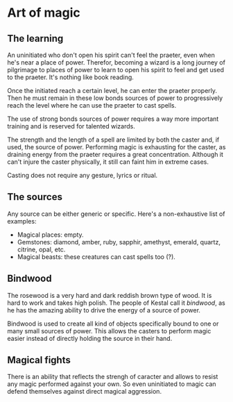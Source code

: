 # Art of magic

## The learning
An uninitiated who don't open his spirit can't feel the praeter, even when he's near a place of power.
Therefor, becoming a wizard is a long journey of pilgrimage to places of power to learn to open his spirit to feel and get used to the praeter. It's nothing like book reading.

Once the initiated reach a certain level, he can enter the praeter properly. Then he must remain in these low bonds sources of power to progressively reach the level where he can use the praeter to cast spells.

The use of strong bonds sources of power requires a way more important training and is reserved for talented wizards.

The strength and the length of a spell are limited by both the caster and, if used, the source of power.
Performing magic is exhausting for the caster, as draining energy from the praeter requires a great concentration. Although it can't injure the caster physically, it still can faint him in extreme cases.

Casting does not require any gesture, lyrics or ritual.

## The sources
Any source can be either generic or specific. Here's a non-exhaustive list of examples:
- Magical places: empty.
- Gemstones: diamond, amber, ruby, sapphir, amethyst, emerald, quartz, citrine, opal, etc.
- Magical beasts: these creatures can cast spells too (?).

## Bindwood
The rosewood is a very hard and dark reddish brown type of wood. It is hard to work and takes high polish. The people of Kestal call it _bindwood_, as he has the amazing ability to drive the energy of a source of power.

Bindwood is used to create all kind of objects specifically bound to one or many small sources of power. This allows the casters to perform magic easier instead of directly holding the source in their hand.

## Magical fights
There is an ability that reflects the strengh of caracter and allows to resist any magic performed against your own. So even uninitiated to magic can defend themselves against direct magical aggression.
